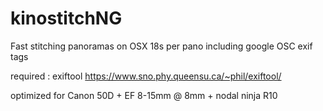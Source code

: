 # kinostitchNG
Fast stitching panoramas on OSX
18s per pano including google OSC exif tags

required : exiftool https://www.sno.phy.queensu.ca/~phil/exiftool/

optimized for Canon 50D + EF 8-15mm @ 8mm + nodal ninja R10
